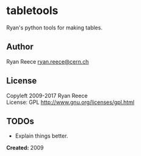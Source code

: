 # tabletools

Ryan's python tools for making tables.


## Author

Ryan Reece  <ryan.reece@cern.ch>

## License

Copyleft 2009-2017 Ryan Reece     
License: GPL <http://www.gnu.org/licenses/gpl.html>

## TODOs

-   Explain things better.


**Created:** 2009

